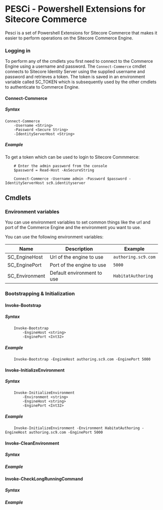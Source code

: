# PESCi - Powershell Extensions for Sitecore Commerce

Pesci is a set of Powershell Extensions for Sitecore Commerce that makes it easier to perform operations on the Sitecore Commerce Engine. 

### Logging in

To perform any of the cmdlets you first need to connect to the Commerce Engine using a username and password. The `Connect-Commerce` cmdlet connects to Sitecore Identity Server using the supplied username and password and retrieves a token. The token is saved in an environment variable called SC_TOKEN which is subsequently used by the other cmdlets to authenticate to Commerce Engine. 

#### Connect-Commerce 

##### Syntax
```
Connect-Commerce 
    -Username <String> 
    -Password <Secure String> 
    -IdentityServerHost <String>
```

##### Example
To get a token which can be used to login to Sitecore Commmerce:

```
    # Enter the admin password from the console
    $password = Read-Host -AsSecureString

    Connect-Commerce -Username admin -Password $password -IdentityServerHost sc9.identityserver 
```

## Cmdlets

### Environment variables

You can use environment variables to set common things like the url and port of the Commerce Engine and the environment you want to use. 

You can use the following environment variables:

| Name        | Description           |  Example|
| ------------- |-------------|-------------| 
|SC_EngineHost|Url of the engine to use|`authoring.sc9.com`|
|SC_EnginePort|Port of the engine to use|`5000`|
|SC_Environment|Default environment to use|`HabitatAuthoring`|


### Bootstrapping & Initialization

#### Invoke-Bootstrap

##### Syntax

```
    Invoke-Bootstrap 
        -EngineHost <string>
        -EnginePort <Int32>
```

##### Example 

```
    Invoke-Bootstrap -EngineHost authoring.sc9.com -EnginePort 5000
```

#### Invoke-InitializeEnvironment

##### Syntax

```
    Invoke-InitializeEnvironment
        -Environment <string>
        -EngineHost <string>
        -EnginePort <Int32>
```

##### Example 

```
    Invoke-InitializeEnvironment -Environment HabitatAuthoring -EngineHost authoring.sc9.com -EnginePort 5000
```

#### Invoke-CleanEnvironment

##### Syntax

##### Example 

#### Invoke-CheckLongRunningCommand

##### Syntax

##### Example 


